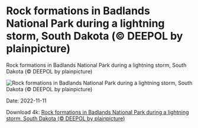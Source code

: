 # Rock formations in Badlands National Park during a lightning storm, South Dakota (© DEEPOL by plainpicture)

Rock formations in Badlands National Park during a lightning storm, South Dakota (© DEEPOL by plainpicture)

![Rock formations in Badlands National Park during a lightning storm, South Dakota (© DEEPOL by plainpicture)](https://bing.com/th?id=OHR.BadLightning_EN-US0865590962_UHD.jpg&w=1024&h=576)

Date: 2022-11-11

Download 4k: [Rock formations in Badlands National Park during a lightning storm, South Dakota (© DEEPOL by plainpicture)](https://bing.com/th?id=OHR.BadLightning_EN-US0865590962_UHD.jpg)

